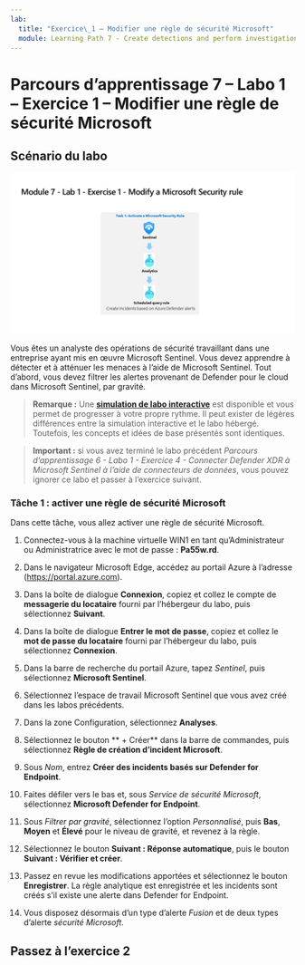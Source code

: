```yaml
---
lab:
  title: "Exercice\_1 – Modifier une règle de sécurité Microsoft"
  module: Learning Path 7 - Create detections and perform investigations using Microsoft Sentinel
---
```


# Parcours d’apprentissage 7 – Labo 1 – Exercice 1 – Modifier une règle de sécurité Microsoft

## Scénario du labo

![Vue d’ensemble du labo](../Media/SC-200-Lab_Diagrams_Mod7_L1_Ex1.png)

Vous êtes un analyste des opérations de sécurité travaillant dans une entreprise ayant mis en œuvre Microsoft Sentinel. Vous devez apprendre à détecter et à atténuer les menaces à l’aide de Microsoft Sentinel. Tout d’abord, vous devez filtrer les alertes provenant de Defender pour le cloud dans Microsoft Sentinel, par gravité.

>**Remarque :** Une **[simulation de labo interactive](https://mslabs.cloudguides.com/guides/SC-200%20Lab%20Simulation%20-%20Modify%20a%20Microsoft%20Security%20rule)** est disponible et vous permet de progresser à votre propre rythme. Il peut exister de légères différences entre la simulation interactive et le labo hébergé. Toutefois, les concepts et idées de base présentés sont identiques. 

>**Important :** si vous avez terminé le labo précédent *Parcours d’apprentissage 6 - Labo 1 - Exercice 4 - Connecter Defender XDR à Microsoft Sentinel à l’aide de connecteurs de données*, vous pouvez ignorer ce labo et passer à l’exercice suivant.


### Tâche 1 : activer une règle de sécurité Microsoft

Dans cette tâche, vous allez activer une règle de sécurité Microsoft.

1. Connectez-vous à la machine virtuelle WIN1 en tant qu’Administrateur ou Administratrice avec le mot de passe : **Pa55w.rd**.  

1. Dans le navigateur Microsoft Edge, accédez au portail Azure à l’adresse (https://portal.azure.com).

1. Dans la boîte de dialogue **Connexion**, copiez et collez le compte de **messagerie du locataire** fourni par l’hébergeur du labo, puis sélectionnez **Suivant**.

1. Dans la boîte de dialogue **Entrer le mot de passe**, copiez et collez le **mot de passe du locataire** fourni par l’hébergeur du labo, puis sélectionnez **Connexion**.

1. Dans la barre de recherche du portail Azure, tapez *Sentinel*, puis sélectionnez **Microsoft Sentinel**.

1. Sélectionnez l’espace de travail Microsoft Sentinel que vous avez créé dans les labos précédents.

1. Dans la zone Configuration, sélectionnez **Analyses**.

1. Sélectionnez le bouton ** + Créer** dans la barre de commandes, puis sélectionnez **Règle de création d’incident Microsoft**.

1. Sous *Nom*, entrez **Créer des incidents basés sur Defender for Endpoint**.

1. Faites défiler vers le bas et, sous *Service de sécurité Microsoft*, sélectionnez **Microsoft Defender for Endpoint**.

1. Sous *Filtrer par gravité*, sélectionnez l’option *Personnalisé*, puis **Bas**, **Moyen** et **Élevé** pour le niveau de gravité, et revenez à la règle.

1. Sélectionnez le bouton **Suivant : Réponse automatique**, puis le bouton **Suivant : Vérifier et créer**.

1. Passez en revue les modifications apportées et sélectionnez le bouton **Enregistrer**. La règle analytique est enregistrée et les incidents sont créés s’il existe une alerte dans Defender for Endpoint.

1. Vous disposez désormais d’un type d’alerte *Fusion* et de deux types d’alerte *sécurité Microsoft*.

## Passez à l’exercice 2
